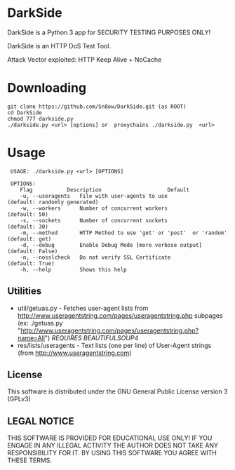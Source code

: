 # DarkSide
DarkSide is a Python 3 app for SECURITY TESTING PURPOSES ONLY!

DarkSide is an HTTP DoS Test Tool.

Attack Vector exploited: HTTP Keep Alive + NoCache

# Downloading 
```
git clone https://github.com/Sn8ow/DarkSide.git (as ROOT)
cd DarkSide 
chmod 777 darkside.py
./darkside.py <url> [options] or  proxychains ./darkside.py  <url>
```

# Usage

     USAGE: ./darkside.py <url> [OPTIONS]

     OPTIONS:
        Flag           Description                     Default
        -u, --useragents   File with user-agents to use                     (default: randomly generated)
        -w, --workers      Number of concurrent workers                     (default: 50)
        -s, --sockets      Number of concurrent sockets                     (default: 30)
        -m, --method       HTTP Method to use 'get' or 'post'  or 'random'  (default: get)
        -d, --debug        Enable Debug Mode [more verbose output]          (default: False)
        -n, --nosslcheck   Do not verify SSL Certificate                    (default: True)
        -h, --help         Shows this help

## Utilities
* util/getuas.py - Fetches user-agent lists from http://www.useragentstring.com/pages/useragentstring.php subpages (ex: ./getuas.py "http://www.useragentstring.com/pages/useragentstring.php?name=All") *REQUIRES BEAUTIFULSOUP4*
* res/lists/useragents - Text lists (one per line) of User-Agent strings (from http://www.useragentstring.com)


## License
This software is distributed under the GNU General Public License version 3 (GPLv3)



## LEGAL NOTICE
THIS SOFTWARE IS PROVIDED FOR EDUCATIONAL USE ONLY! IF YOU ENGAGE IN ANY ILLEGAL ACTIVITY THE AUTHOR DOES NOT TAKE ANY RESPONSIBILITY FOR IT. BY USING THIS SOFTWARE YOU AGREE WITH THESE TERMS.

